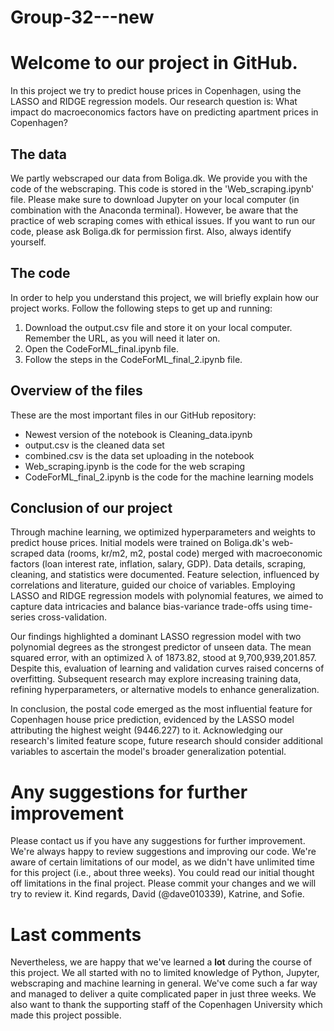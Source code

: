 # Group-32---new

# Welcome to our project in GitHub. 

In this project we try to predict house prices in Copenhagen, using the LASSO and RIDGE regression models. Our research question is: What impact do macroeconomics factors have on predicting apartment prices in Copenhagen?

## The data
We partly webscraped our data from Boliga.dk. We provide you with the code of the webscraping. This code is stored in the 'Web_scraping.ipynb' file. Please make sure to download Jupyter on your local computer (in combination with the Anaconda terminal). However, be aware that the practice of web scraping comes with ethical issues. If you want to run our code, please ask Boliga.dk for permission first. Also, always identify yourself.

## The code
In order to help you understand this project, we will briefly explain how our project works. Follow the following steps to get up and running:
1) Download the output.csv file and store it on your local computer. Remember the URL, as you will need it later on.
2) Open the CodeForML_final.ipynb file.
3) Follow the steps in the CodeForML_final_2.ipynb file.

## Overview of the files
These are the most important files in our GitHub repository:
- Newest version of the notebook is Cleaning_data.ipynb
- output.csv is the cleaned data set 
- combined.csv is the data set uploading in the notebook
- Web_scraping.ipynb is the code for the web scraping
- CodeForML_final_2.ipynb is the code for the machine learning models

## Conclusion of our project
Through machine learning, we optimized hyperparameters and weights to predict house prices. Initial models were trained on Boliga.dk's web-scraped data (rooms, kr/m2, m2, postal code) merged with macroeconomic factors (loan interest rate, inflation, salary, GDP). Data details, scraping, cleaning, and statistics were documented. Feature selection, influenced by correlations and literature, guided our choice of variables. Employing LASSO and RIDGE regression models with polynomial features, we aimed to capture data intricacies and balance bias-variance trade-offs using time-series cross-validation.

Our findings highlighted a dominant LASSO regression model with two polynomial degrees as the strongest predictor of unseen data. The mean squared error, with an optimized λ of 1873.82, stood at 9,700,939,201.857. Despite this, evaluation of learning and validation curves raised concerns of overfitting. Subsequent research may explore increasing training data, refining hyperparameters, or alternative models to enhance generalization.

In conclusion, the postal code emerged as the most influential feature for Copenhagen house price prediction, evidenced by the LASSO model attributing the highest weight (9446.227) to it. Acknowledging our research's limited feature scope, future research should consider additional variables to ascertain the model's broader generalization potential.

# Any suggestions for further improvement
Please contact us if you have any suggestions for further improvement. We're always happy to review suggestions and improving our code. We're aware of certain limitations of our model, as we didn't have unlimited time for this project (i.e., about three weeks). You could read our initial thought off limitations in the final project. Please commit your changes and we will try to review it. Kind regards, David (@dave010339), Katrine, and Sofie.

# Last comments
Nevertheless, we are happy that we've learned a **lot** during the course of this project. We all started with no to limited knowledge of Python, Jupyter, webscraping and machine learning in general. We've come such a far way and managed to deliver a quite complicated paper in just three weeks. We also want to thank the supporting staff of the Copenhagen University which made this project possible.
